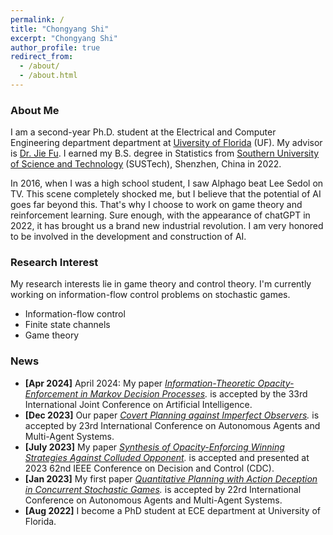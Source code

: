 ```yaml
---
permalink: /
title: "Chongyang Shi"
excerpt: "Chongyang Shi"
author_profile: true
redirect_from:
  - /about/
  - /about.html
---
```

### About Me

I am a second-year Ph.D. student at the Electrical and Computer Engineering department department at [Uiversity of Florida](https://www.ufl.edu/) (UF). My advisor is [Dr. Jie Fu](https://fujie.ece.ufl.edu/).  I earned my B.S. degree in Statistics from [Southern University of Science and Technology](https://www.sustech.edu.cn/en/) (SUSTech), Shenzhen, China in 2022.

In 2016, when I was a high school student, I saw Alphago beat Lee Sedol on TV. This scene completely shocked me, but I believe that the potential of AI goes far beyond this. That's why I choose to work on game theory and reinforcement learning. Sure enough, with the appearance of chatGPT in 2022, it has brought us a brand new industrial revolution. I am very honored to be involved in the development and construction of AI.

### Research Interest

My research interests lie in game theory and control theory. I'm currently working on information-flow control problems on stochastic games.

- Information-flow control
- Finite state channels 
- Game theory


### News

* **[Apr 2024]** April 2024: My paper *[Information-Theoretic Opacity-Enforcement in Markov Decision Processes](https://arxiv.org/abs/2405.00157).* is accepted by the 33rd International Joint Conference on Artificial Intelligence.
* **[Dec 2023]** Our paper *[Covert Planning against Imperfect Observers](https://dl.acm.org/doi/10.5555/3635637.3662990).* is accepted by 23rd International Conference on Autonomous Agents and Multi-Agent Systems. 
* **[July 2023]** My paper *[Synthesis of Opacity-Enforcing Winning Strategies Against Colluded Opponent](https://ieeexplore.ieee.org/abstract/document/10384109).* is accepted and presented at 2023 62nd IEEE Conference on Decision and Control (CDC).
* **[Jan 2023]** My first paper *[Quantitative Planning with Action Deception in Concurrent Stochastic Games](https://dl.acm.org/doi/abs/10.5555/3545946.3598627).* is accepted by 22rd International Conference on Autonomous Agents and Multi-Agent Systems.
* **[Aug 2022]** I become a PhD student at ECE department at University of Florida.
